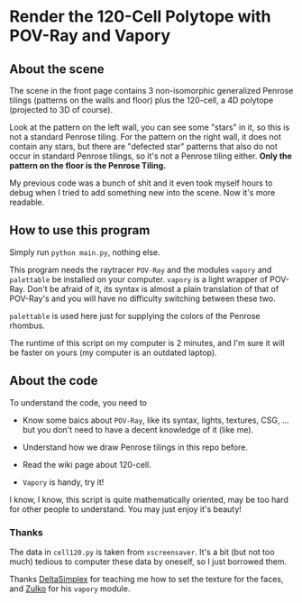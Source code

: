 # Render the 120-Cell Polytope with POV-Ray and Vapory


## About the scene

The scene in the front page contains 3 non-isomorphic generalized Penrose tilings (patterns on the walls and floor) plus the 120-cell, a 4D polytope (projected to 3D of course).

Look at the pattern on the left wall, you can see some "stars" in it, so this is not a standard Penrose tiling. For the pattern on the right wall, it does not contain any stars, but there are "defected star" patterns that also do not occur in standard Penrose tilings, so it's not a Penrose tiling either. **Only the pattern on the floor is the Penrose Tiling.**

My previous code was a bunch of shit and it  even took myself hours to debug when I tried to add something new into the scene. Now it's more readable.

## How to use this program

Simply run `python main.py`, nothing else.

This program needs the raytracer `POV-Ray` and the modules `vapory` and `palettable` be installed on your computer. `vapory` is a light wrapper of POV-Ray. Don't be afraid of it, its syntax is almost a plain translation of that of POV-Ray's and you will have no difficulty switching between these two.

`palettable` is used here just for supplying the colors of the Penrose rhombus.

The runtime of this script on my computer is 2 minutes, and I'm sure it will be faster on yours (my computer is an outdated laptop).

## About the code

To understand the code, you need to

+ Know some baics about `POV-Ray`, like its syntax, lights, textures, CSG, ... but you don't need to have a decent knowledge of it (like me).

+ Understand how we draw Penrose tilings in this repo before.

+ Read the wiki page about 120-cell.

+ `Vapory` is handy, try it! 

I know, I know, this script is quite mathematically oriented, may be too hard for other people to understand. You may just enjoy it's beauty!


### Thanks

The data in `cell120.py` is taken from `xscreensaver`. It's a bit (but not too much) tedious to computer these data by oneself, so I just borrowed them. 

Thanks [DeltaSimplex](https://www.youtube.com/user/DeltaSimplex) for teaching me how to set the texture for the faces, and [Zulko](https://github.com/Zulko) for his 
`vapory` module.

